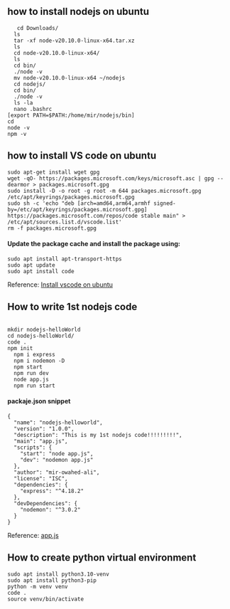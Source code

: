 ## how to install nodejs on ubuntu
```
   cd Downloads/
  ls  
  tar -xf node-v20.10.0-linux-x64.tar.xz 
  ls
  cd node-v20.10.0-linux-x64/
  ls
  cd bin/
  ./node -v
  mv node-v20.10.0-linux-x64 ~/nodejs
  cd nodejs/
  cd bin/
  ./node -v
  ls -la
  nano .bashrc 
[export PATH=$PATH:/home/mir/nodejs/bin]
cd
node -v
npm -v
```
## how to install VS code on ubuntu
```
sudo apt-get install wget gpg
wget -qO- https://packages.microsoft.com/keys/microsoft.asc | gpg --dearmor > packages.microsoft.gpg
sudo install -D -o root -g root -m 644 packages.microsoft.gpg /etc/apt/keyrings/packages.microsoft.gpg
sudo sh -c 'echo "deb [arch=amd64,arm64,armhf signed-by=/etc/apt/keyrings/packages.microsoft.gpg] https://packages.microsoft.com/repos/code stable main" > /etc/apt/sources.list.d/vscode.list'
rm -f packages.microsoft.gpg
```
#### Update the package cache and install the package using:
```
sudo apt install apt-transport-https
sudo apt update
sudo apt install code
```
Reference: [Install vscode on ubuntu](https://code.visualstudio.com/docs/setup/linux)


## How to write 1st nodejs code 

```

mkdir nodejs-helloWorld
cd nodejs-helloWorld/
code .
npm init
  npm i express
  npm i nodemon -D
  npm start
  npm run dev
  node app.js
  npm run start
```
#### packaje.json snippet
```
{
  "name": "nodejs-helloworld",
  "version": "1.0.0",
  "description": "This is my 1st nodejs code!!!!!!!!!",
  "main": "app.js",
  "scripts": {
    "start": "node app.js",
    "dev": "nodemon app.js"
  },
  "author": "mir-owahed-ali",
  "license": "ISC",
  "dependencies": {
    "express": "^4.18.2"
  },
  "devDependencies": {
    "nodemon": "^3.0.2"
  }
}
```
Reference: [app.js](https://expressjs.com/en/starter/hello-world.html)

## How to create python virtual environment
```
sudo apt install python3.10-venv
sudo apt install python3-pip
python -m venv venv
code .
source venv/bin/activate


